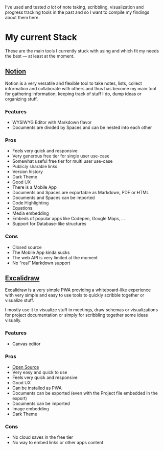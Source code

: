 I’ve used and tested _a lot_ of note taking, scribbling, visualization and progress tracking tools in the past and so I want to compile my findings about them here.

# My current Stack

These are the main tools I currently stuck with using and which fit my needs the best — at least at the moment.

## [Notion](notion.so/)

Notion is a very versatile and flexible tool to take notes, lists, collect information and collaborate with others and thus has become my main tool for gathering information, keeping track of stuff I do, dump ideas or organizing stuff.

### Features

- WYSIWYG Editor with Markdown flavor
- Documents are divided by Spaces and can be nested into each other

### Pros

- Feels very quick and responsive
- Very generous free tier for single user use-case
- Somewhat useful free tier for multi user use-case
- Publicly sharable links
- Version history
- Dark Theme
- Good UX
- There is a Mobile App
- Documents and Spaces are exportable as Markdown, PDF or HTML
- Documents and Spaces can be imported
- Code Highlighting
- Equations
- Media embedding
- Embeds of popular apps like Codepen, Google Maps, …
- Support for Database-like structures

### Cons

- Closed source
- The Mobile App kinda sucks
- The web API is very limited at the moment
- No “real” Markdown support

## [Excalidraw](https://excalidraw.com/)

Excalidraw is a very simple PWA providing a whiteboard-like experience with very simple and easy to use tools to quickly scribble together or visualize stuff.

I mostly use it to visualize stuff in meetings, draw schemas or visualizations for project documentation or simply for scribbling together some ideas visually.

### Features

- Canvas editor

### Pros

- [Open Source](https://github.com/excalidraw)
- Very easy and quick to use
- Feels very quick and responsive
- Good UX
- Can be installed as PWA
- Documents can be exported (even with the Project file embedded in the export)
- Documents can be imported
- Image embedding
- Dark Theme

### Cons

- No cloud saves in the free tier
- No way to embed links or other apps content